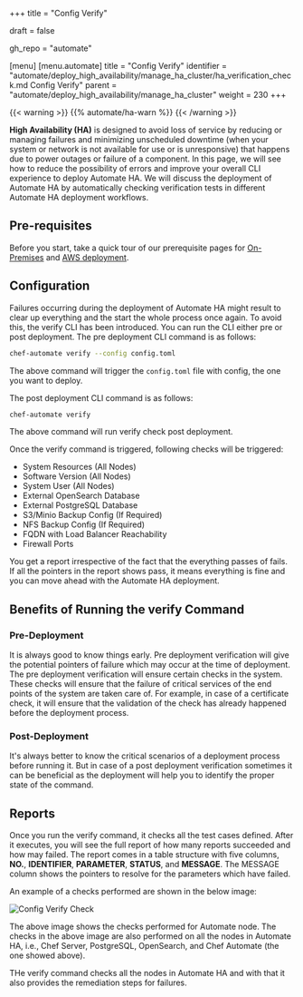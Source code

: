+++
title = "Config Verify"

draft = false

gh_repo = "automate"

[menu]
  [menu.automate]
    title = "Config Verify"
    identifier = "automate/deploy_high_availability/manage_ha_cluster/ha_verification_check.md Config Verify"
    parent = "automate/deploy_high_availability/manage_ha_cluster"
    weight = 230
+++

{{< warning >}}
{{% automate/ha-warn %}}
{{< /warning >}}

**High Availability (HA)** is designed to avoid loss of service by reducing or managing failures and minimizing unscheduled downtime (when your system or network is not available for use or is unresponsive) that happens due to power outages or failure of a component. In this page, we will see how to reduce the possibility of errors and improve your overall CLI experience to deploy Automate HA. We will discuss the deployment of Automate HA by automatically checking verification tests in different Automate HA deployment workflows.

## Pre-requisites

Before you start, take a quick tour of our prerequisite pages for [On-Premises](/automate/ha_on_premises_deployment_prerequisites/) and [AWS deployment](/automate/ha_aws_deployment_prerequisites/).

## Configuration

Failures occurring during the deployment of Automate HA might result to clear up everything and the start the whole process once again. To avoid this, the verify CLI has been introduced. You can run the CLI either pre or post deployment. The pre deployment CLI command is as follows:

```bash
chef-automate verify --config config.toml
```

The above command will trigger the `config.toml` file with config, the one you want to deploy.

The post deployment CLI command is as follows:

```bash
chef-automate verify
```

The above command will run verify check post deployment.

Once the verify command is triggered, following checks will be triggered:

- System Resources (All Nodes)
- Software Version (All Nodes)
- System User (All Nodes)
- External OpenSearch Database
- External PostgreSQL Database
- S3/Minio Backup Config (If Required)
- NFS Backup Config (If Required)
- FQDN with Load Balancer Reachability
- Firewall Ports

You get a report irrespective of the fact that the everything passes of fails. If all the pointers in the report shows pass, it means everything is fine and you can move ahead with the Automate HA deployment.

## Benefits of Running the verify Command

### Pre-Deployment

It is always good to know things early. Pre deployment verification will give the potential pointers of failure which may occur at the time of deployment. The pre deployment verification will ensure certain checks in the system. These checks will ensure that the failure of critical services of the end points of the system are taken care of. For example, in case of a certificate check, it will ensure that the validation of the check has already happened before the deployment process.

### Post-Deployment

It's always better to know the critical scenarios of a deployment process before running it. But in case of a post deployment verification sometimes it can be beneficial as the deployment will help you to identify the proper state of the command.

## Reports

Once you run the verify command, it checks all the test cases defined. After it executes, you will see the full report of how many reports succeeded and how may failed. The report comes in a table structure with five columns, **NO.**, **IDENTIFIER**, **PARAMETER**, **STATUS**, and **MESSAGE**. The MESSAGE column shows the pointers to resolve for the parameters which have failed.

An example of a checks performed are shown in the below image:

![Config Verify Check](/images/automate/verify_checks_example.png)

The above image shows the checks performed for Automate node. The checks in the above image are also performed on all the nodes in Automate HA, i.e., Chef Server, PostgreSQL, OpenSearch, and Chef Automate (the one showed above).

THe verify command checks all the nodes in Automate HA and with that it also provides the remediation steps for failures.
